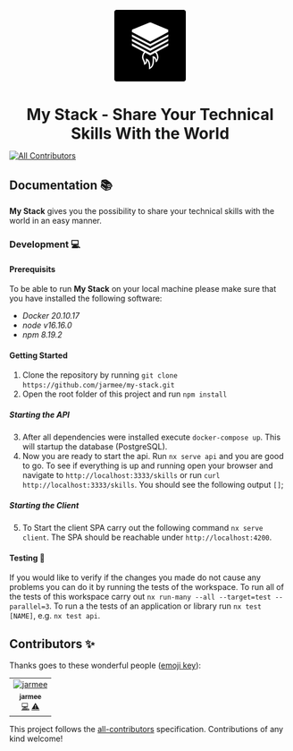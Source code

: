 <p align="center">
  <img src="./docs/assets/logo.png" width="128" height="128" alt="my-stack-logo">
  <br>
</p>
<h1 align="center" style="margin-bottom: 0px; padding-bottom: 0px;">My Stack - Share Your Technical Skills With the World</h1>

<!-- ALL-CONTRIBUTORS-BADGE:START - Do not remove or modify this section -->

[![All Contributors](https://img.shields.io/badge/all_contributors-1-orange.svg?style=flat-square)](#contributors-)

<!-- ALL-CONTRIBUTORS-BADGE:END -->

## Documentation 📚

**My Stack** gives you the possibility to share your technical skills with the world in an easy manner.

### Development 💻

#### Prerequisits

To be able to run **My Stack** on your local machine please make sure that you have installed the following software:

- _Docker 20.10.17_
- _node v16.16.0_
- _npm 8.19.2_

#### Getting Started

1. Clone the repository by running `git clone https://github.com/jarmee/my-stack.git`
2. Open the root folder of this project and run `npm install`

##### Starting the API

3. After all dependencies were installed execute `docker-compose up`. This will startup the database (PostgreSQL).
4. Now you are ready to start the api. Run `nx serve api` and you are good to go. To see if everything is up and running open your browser and navigate to `http://localhost:3333/skills` or run `curl http://localhost:3333/skills`. You should see the following output `[]`;

##### Starting the Client

5. To Start the client SPA carry out the following command `nx serve client`. The SPA should be reachable under `http://localhost:4200`.

#### Testing 🧪

If you would like to verify if the changes you made do not cause any problems you can do it by running the tests of the workspace. To run all of the tests of this workspace carry out `nx run-many --all --target=test --parallel=3`. To run a the tests of an application or library run `nx test [NAME]`, e.g. `nx test api`.

## Contributors ✨

Thanks goes to these wonderful people ([emoji key](https://allcontributors.org/docs/en/emoji-key)):

<!-- ALL-CONTRIBUTORS-LIST:START - Do not remove or modify this section -->
<!-- prettier-ignore-start -->
<!-- markdownlint-disable -->
<table>
  <tbody>
    <tr>
      <td align="center"><a href="https://github.com/jarmee"><img src="https://avatars.githubusercontent.com/u/974638?v=4?s=100" width="100px;" alt="jarmee"/><br /><sub><b>jarmee</b></sub></a><br /><a href="https://github.com/jarmee/my-stack/commits?author=jarmee" title="Code">💻</a> <a href="https://github.com/jarmee/my-stack/commits?author=jarmee" title="Tests">⚠️</a></td>
    </tr>
  </tbody>
</table>

<!-- markdownlint-restore -->
<!-- prettier-ignore-end -->

<!-- ALL-CONTRIBUTORS-LIST:END -->

This project follows the [all-contributors](https://github.com/all-contributors/all-contributors) specification. Contributions of any kind welcome!
